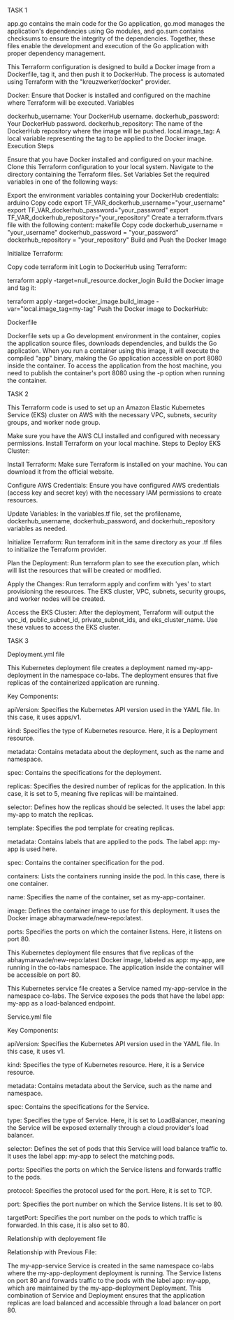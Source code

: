 TASK 1

app.go contains the main code for the Go application, go.mod manages the application's dependencies using Go modules, and go.sum contains checksums to ensure the integrity of the dependencies. Together, these files enable the development and execution of the Go application with proper dependency management.

This Terraform configuration is designed to build a Docker image from a Dockerfile, tag it, and then push it to DockerHub. The process is automated using Terraform with the "kreuzwerker/docker" provider.

Docker: Ensure that Docker is installed and configured on the machine where Terraform will be executed.
Variables

dockerhub_username: Your DockerHub username.
dockerhub_password: Your DockerHub password.
dockerhub_repository: The name of the DockerHub repository where the image will be pushed.
local.image_tag: A local variable representing the tag to be applied to the Docker image.
Execution Steps

Ensure that you have Docker installed and configured on your machine.
Clone this Terraform configuration to your local system.
Navigate to the directory containing the Terraform files.
Set Variables
Set the required variables in one of the following ways:

Export the environment variables containing your DockerHub credentials:
arduino
Copy code
export TF_VAR_dockerhub_username="your_username"
export TF_VAR_dockerhub_password="your_password"
export TF_VAR_dockerhub_repository="your_repository"
Create a terraform.tfvars file with the following content:
makefile
Copy code
dockerhub_username = "your_username"
dockerhub_password = "your_password"
dockerhub_repository = "your_repository"
Build and Push the Docker Image

Initialize Terraform:

Copy code
terraform init
Login to DockerHub using Terraform:

terraform apply -target=null_resource.docker_login
Build the Docker image and tag it:

terraform apply -target=docker_image.build_image -var="local.image_tag=my-tag"
Push the Docker image to DockerHub:

Dockerfile

Dockerfile sets up a Go development environment in the container, copies the application source files, downloads dependencies, and builds the Go application. When you run a container using this image, it will execute the compiled "app" binary, making the Go application accessible on port 8080 inside the container. To access the application from the host machine, you need to publish the container's port 8080 using the -p option when running the container.


TASK 2

This Terraform code is used to set up an Amazon Elastic Kubernetes Service (EKS) cluster on AWS with the necessary VPC, subnets, security groups, and worker node group.


Make sure you have the AWS CLI installed and configured with necessary permissions.
Install Terraform on your local machine.
Steps to Deploy EKS Cluster:

Install Terraform: Make sure Terraform is installed on your machine. You can download it from the official website.

Configure AWS Credentials: Ensure you have configured AWS credentials (access key and secret key) with the necessary IAM permissions to create resources.

Update Variables: In the variables.tf file, set the profilename, dockerhub_username, dockerhub_password, and dockerhub_repository variables as needed.

Initialize Terraform: Run terraform init in the same directory as your .tf files to initialize the Terraform provider.

Plan the Deployment: Run terraform plan to see the execution plan, which will list the resources that will be created or modified.

Apply the Changes: Run terraform apply and confirm with 'yes' to start provisioning the resources. The EKS cluster, VPC, subnets, security groups, and worker nodes will be created.

Access the EKS Cluster: After the deployment, Terraform will output the vpc_id, public_subnet_id, private_subnet_ids, and eks_cluster_name. Use these values to access the EKS cluster.

TASK 3

Deployment.yml file

This Kubernetes deployment file creates a deployment named my-app-deployment in the namespace co-labs. The deployment ensures that five replicas of the containerized application are running.

Key Components:

apiVersion: Specifies the Kubernetes API version used in the YAML file. In this case, it uses apps/v1.

kind: Specifies the type of Kubernetes resource. Here, it is a Deployment resource.

metadata: Contains metadata about the deployment, such as the name and namespace.

spec: Contains the specifications for the deployment.

replicas: Specifies the desired number of replicas for the application. In this case, it is set to 5, meaning five replicas will be maintained.

selector: Defines how the replicas should be selected. It uses the label app: my-app to match the replicas.

template: Specifies the pod template for creating replicas.

metadata: Contains labels that are applied to the pods. The label app: my-app is used here.

spec: Contains the container specification for the pod.

containers: Lists the containers running inside the pod. In this case, there is one container.

name: Specifies the name of the container, set as my-app-container.

image: Defines the container image to use for this deployment. It uses the Docker image abhaymarwade/new-repo:latest.

ports: Specifies the ports on which the container listens. Here, it listens on port 80.

This Kubernetes deployment file ensures that five replicas of the abhaymarwade/new-repo:latest Docker image, labeled as app: my-app, are running in the co-labs namespace. The application inside the container will be accessible on port 80.


This Kubernetes service file creates a Service named my-app-service in the namespace co-labs. The Service exposes the pods that have the label app: my-app as a load-balanced endpoint.

Service.yml file

Key Components:

apiVersion: Specifies the Kubernetes API version used in the YAML file. In this case, it uses v1.

kind: Specifies the type of Kubernetes resource. Here, it is a Service resource.

metadata: Contains metadata about the Service, such as the name and namespace.

spec: Contains the specifications for the Service.

type: Specifies the type of Service. Here, it is set to LoadBalancer, meaning the Service will be exposed externally through a cloud provider's load balancer.

selector: Defines the set of pods that this Service will load balance traffic to. It uses the label app: my-app to select the matching pods.

ports: Specifies the ports on which the Service listens and forwards traffic to the pods.

protocol: Specifies the protocol used for the port. Here, it is set to TCP.

port: Specifies the port number on which the Service listens. It is set to 80.

targetPort: Specifies the port number on the pods to which traffic is forwarded. In this case, it is also set to 80.

Relationship with deployement file

Relationship with Previous File:

The my-app-service Service is created in the same namespace co-labs where the my-app-deployment deployment is running. The Service listens on port 80 and forwards traffic to the pods with the label app: my-app, which are maintained by the my-app-deployment Deployment. This combination of Service and Deployment ensures that the application replicas are load balanced and accessible through a load balancer on port 80.



